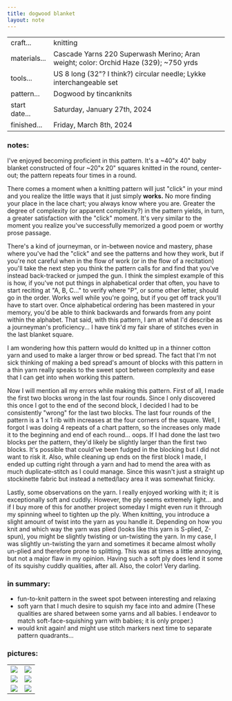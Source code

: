 ```yaml
---
title: dogwood blanket
layout: note
---
```


|||
|-|-| 
|craft...| knitting 
|materials...| Cascade Yarns 220 Superwash Merino; Aran weight; color: Orchid Haze (329); ~750 yrds|
|tools...| US 8 long (32"? I think?) circular needle; Lykke interchangeable set
|pattern...| Dogwood by tincanknits
|start date...| Saturday, January 27th, 2024
|finished...| Friday, March 8th, 2024

### notes:

I've enjoyed becoming proficient in this pattern. It's a ~40"x 40" baby blanket constructed of four ~20"x 20" squares knitted in the round, center-out; the pattern repeats four times in a round. 

There comes a moment when a knitting pattern will just "click" in your mind and you realize the little ways that it just simply **works.** No more finding your place in the lace chart; you always know where you are. Greater the degree of complexity (or apparent complexity?) in the pattern yields, in turn, a greater satisfaction with the "click" moment. It's very similar to the moment you realize you've successfully memorized a good poem or worthy prose passage. 

There's a kind of journeyman, or in-between novice and mastery, phase where you've had the "click" and see the patterns and how they work, but if you're not careful when in the flow of work (or in the flow of a recitation) you'll take the next step you think the pattern calls for and find that you've instead back-tracked or jumped the gun. I think the simplest example of this is how, if you've not put things in alphabetical order that often, you have to start reciting at "A, B, C..." to verify where "P", or some other letter, should go in the order. Works well while you're going, but if you get off track you'll have to start over. Once alphabetical ordering has been mastered in your memory, you'd be able to think backwards and forwards from any point within the alphabet. That said, with this pattern, I am at what I'd describe as a journeyman's proficiency... I have tink'd my fair share of stitches even in the last blanket square. 

I am wondering how this pattern would do knitted up in a thinner cotton yarn and used to make a larger throw or bed spread. The fact that I'm not sick thinking of making a bed spread's amount of blocks with this pattern in a thin yarn really speaks to the sweet spot between complexity and ease that I can get into when working this pattern. 

Now I will mention all my errors while making this pattern. First of all, I made the first two blocks wrong in the last four rounds. Since I only discovered this once I got to the end of the second block, I decided I had to be consistently "wrong" for the last two blocks. The last four rounds of the pattern is a 1 x 1 rib with increases at the four corners of the square. Well, I forgot I was doing 4 repeats of a chart pattern, so the increases only made it to the beginning and end of each round... oops. If I had done the last two blocks per the pattern, they'd likely be slightly larger than the first two blocks. It's possible that could've been fudged in the blocking but I did not want to risk it. Also, while cleaning up ends on the first block I made, I ended up cutting right through a yarn and had to mend the area with as much duplicate-stitch as I could manage. Since this wasn't just a straight up stockinette fabric but instead a netted/lacy area it was somewhat finicky. 

Lastly, some observations on the yarn. I really enjoyed working with it; it is exceptionally soft and cuddly. However, the ply seems extremely light... and if I buy more of this for another project someday I might even run it through my spinning wheel to tighten up the ply. When knitting, you introduce a slight amount of twist into the yarn as you handle it. Depending on how you knit and which way the yarn was plied (looks like this yarn is S-plied, Z-spun), you might be slightly twisting or un-twisting the yarn. In my case, I was slightly un-twisting the yarn and sometimes it became almost wholly un-plied and therefore prone to splitting. This was at times a little annoying, but not a major flaw in my opinion. Having such a soft ply does lend it some of its squishy cuddly qualities, after all. Also, the color! Very darling.

### in summary: 
- fun-to-knit pattern in the sweet spot between interesting and relaxing
- soft yarn that I much desire to squish my face into and admire (These qualities are shared between some yarns and all babies. I endeavor to match soft-face-squishing yarn with babies; it is only proper.)
- would knit again! and might use stitch markers next time to separate pattern quadrants...

### pictures:

<table>
	<tr>
		<td><img src="{{ site.baseurl }}/assets/dogwood baby blanket/dbb progress 1.png"/></td>
		<td><img src="{{ site.baseurl }}/assets/dogwood baby blanket/dbb progress 2.png"/></td>
	</tr>
	<tr>
		<td><img src="{{ site.baseurl }}/assets/dogwood baby blanket/dbb progress 3.png"/></td>
		<td><img src="{{ site.baseurl }}/assets/dogwood baby blanket/dbb progress 4.png"/></td>
	</tr>
	<tr>
		<td><img src="{{ site.baseurl }}/assets/dogwood baby blanket/dbb progress 5.png"/></td>
		<td><img src="{{ site.baseurl }}/assets/dogwood baby blanket/dbb progress 6.png"/></td>
	</tr>
</table>
